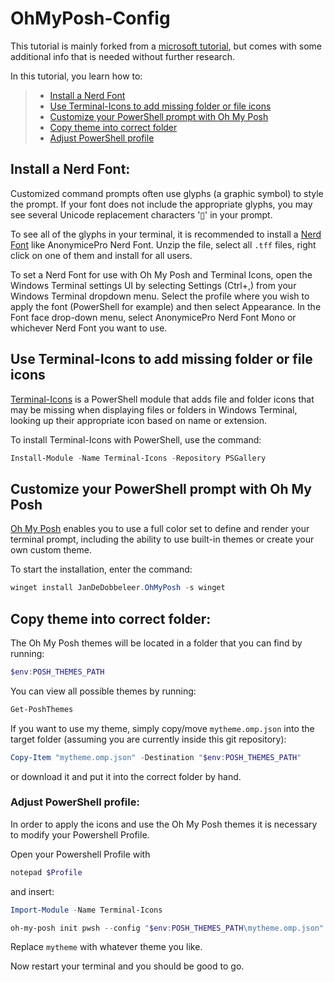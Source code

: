 # OhMyPosh-Config

This tutorial is mainly forked from a [microsoft tutorial](https://learn.microsoft.com/en-us/windows/terminal/tutorials/custom-prompt-setup), but comes with some additional info that is needed without further research.

In this tutorial, you learn how to:

> * [Install a Nerd Font](#install-a-nerd-font)
> * [Use Terminal-Icons to add missing folder or file icons](#use-terminal-icons-to-add-missing-folder-or-file-icons)
> * [Customize your PowerShell prompt with Oh My Posh](#customize-your-powershell-prompt-with-oh-my-posh)
> * [Copy theme into correct folder](#copy-theme-into-correct-folder)
> * [Adjust PowerShell profile](#adjust-powershell-profile)

## Install a Nerd Font:
Customized command prompts often use glyphs (a graphic symbol) to style the prompt. If your font does not include the appropriate glyphs, you may see several Unicode replacement characters '▯' in your prompt.

To see all of the glyphs in your terminal, it is recommended to install a [Nerd Font](https://www.nerdfonts.com/font-downloads) like AnonymicePro Nerd Font. Unzip the file, select all `.tff` files, right click on one of them and install for all users.

To set a Nerd Font for use with Oh My Posh and Terminal Icons, open the Windows Terminal settings UI by selecting Settings (Ctrl+,) from your Windows Terminal dropdown menu. Select the profile where you wish to apply the font (PowerShell for example) and then select Appearance. In the Font face drop-down menu, select AnonymicePro Nerd Font Mono or whichever Nerd Font you want to use.


## Use Terminal-Icons to add missing folder or file icons
[Terminal-Icons](https://github.com/devblackops/Terminal-Icons) is a PowerShell module that adds file and folder icons that may be missing when displaying files or folders in Windows Terminal, looking up their appropriate icon based on name or extension.

To install Terminal-Icons with PowerShell, use the command:

```powershell
Install-Module -Name Terminal-Icons -Repository PSGallery
```

## Customize your PowerShell prompt with Oh My Posh
[Oh My Posh](https://ohmyposh.dev) enables you to use a full color set to define and render your terminal prompt, including the ability to use built-in themes or create your own custom theme.

To start the installation, enter the command:
```powershell
winget install JanDeDobbeleer.OhMyPosh -s winget
```

## Copy theme into correct folder:

The Oh My Posh themes will be located in a folder that you can find by running:
```powershell
$env:POSH_THEMES_PATH
```
You can view all possible themes by running: 
```powershell
Get-PoshThemes
```
If you want to use my theme, simply copy/move `mytheme.omp.json` into the target folder (assuming you are currently inside this git repository):
```powershell
Copy-Item "mytheme.omp.json" -Destination "$env:POSH_THEMES_PATH"
```
or download it and put it into the correct folder by hand.

### Adjust PowerShell profile:
In order to apply the icons and use the Oh My Posh themes it is necessary to modify your Powershell Profile. 

Open your Powershell Profile with
```powershell
notepad $Profile
```
and insert: 
```powershell
Import-Module -Name Terminal-Icons

oh-my-posh init pwsh --config "$env:POSH_THEMES_PATH\mytheme.omp.json" | Invoke-Expression
```
Replace `mytheme` with whatever theme you like.

Now restart your terminal and you should be good to go.